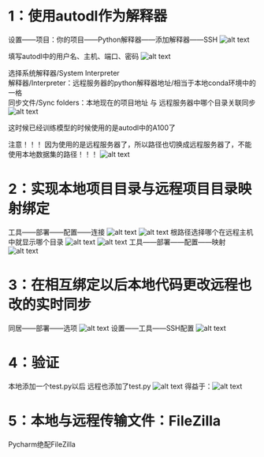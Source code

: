 # 1：使用autodl作为解释器

设置——项目：你的项目——Python解释器——添加解释器——SSH
![alt text](./Pycharm连接autodl图片集/image.png)

填写autodl中的用户名、主机、端口、密码
![alt text](./Pycharm连接autodl图片集/image-1.png)

选择系统解释器/System Interpreter  
解释器/Interpreter：远程服务器的python解释器地址/相当于本地conda环境中的一格  
同步文件/Sync folders：本地现在的项目地址 与  远程服务器中哪个目录关联同步
![alt text](./Pycharm连接autodl图片集/image-2.png)

这时候已经训练模型的时候使用的是autodl中的A100了

注意！！！
因为使用的是远程服务器了，所以路径也切换成远程服务器了，不能使用本地数据集的路径！！！
![alt text](./Pycharm连接autodl图片集/image-3.png)


# 2：实现本地项目目录与远程项目目录映射绑定

工具——部署——配置——连接
![alt text](./Pycharm连接autodl图片集/image-4.png)
![alt text](./Pycharm连接autodl图片集/image-5.png)
根路径选择哪个在远程主机中就显示哪个目录
![alt text](./Pycharm连接autodl图片集/image-6.png)
![alt text](./Pycharm连接autodl图片集/image-7.png)
工具——部署——配置——映射
![alt text](./Pycharm连接autodl图片集/image-8.png)


# 3：在相互绑定以后本地代码更改远程也改的实时同步
同居——部署——选项
![alt text](./Pycharm连接autodl图片集/image-10.png)
设置——工具——SSH配置
![alt text](./Pycharm连接autodl图片集/image-9.png)

# 4：验证
本地添加一个test.py以后
远程也添加了test.py
![alt text](./Pycharm连接autodl图片集/image-11.png)
得益于：![alt text](./Pycharm连接autodl图片集/image-12.png)

# 5：本地与远程传输文件：FileZilla
Pycharm绝配FileZilla
